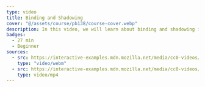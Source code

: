 ```yaml
---
type: video
title: Binding and Shadowing
cover: "@/assets/course/pb138/course-cover.webp"
description: In this video, we will learn about binding and shadowing in Rust.
badges:
  - 27 min
  - Beginner
sources:
  - src: https://interactive-examples.mdn.mozilla.net/media/cc0-videos/flower.webm
    type: "video/webm"
  - src: https://interactive-examples.mdn.mozilla.net/media/cc0-videos/flower.mp4
    type: video/mp4
---
```

